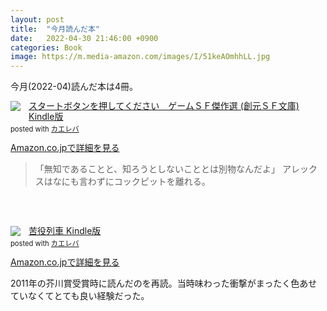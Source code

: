 ```yaml
---
layout: post
title:  "今月読んだ本"
date:   2022-04-30 21:46:00 +0900
categories: Book
image: https://m.media-amazon.com/images/I/51keAOmhhLL.jpg
---
```

今月(2022-04)読んだ本は4冊。<br>


<div class="krb-amzlt-box" style="margin-bottom:0px;"><div class="krb-amzlt-image" style="float:left;margin:0px 12px 1px 0px;"><a href="https://www.amazon.co.jp/dp/B079NBKCX3?&linkCode=li2&tag=peipeipe-22&linkId=ad434c676613046aa0223542cd75b118&language=ja_JP&ref_=as_li_ss_il" target="_blank" rel="nofollow" rel="nofollow"><img border="0" src="https://m.media-amazon.com/images/I/51keAOmhhLL._SL160_.jpg" ></a><img src="https://ir-jp.amazon-adsystem.com/e/ir?t=peipeipe-22&language=ja_JP&l=li2&o=9&a=B079NBKCX3" width="1" height="1" border="0" alt="" style="border:none !important; margin:0px !important;" /></div><div class="krb-amzlt-info" style="line-height:120%; margin-bottom: 10px"><div class="krb-amzlt-name" style="margin-bottom:10px;line-height:120%"><a href="https://www.amazon.co.jp/dp/B079NBKCX3?&linkCode=li2&tag=peipeipe-22&linkId=ad434c676613046aa0223542cd75b118&language=ja_JP&ref_=as_li_ss_il" name="amazletlink" target="_blank" rel="nofollow" rel="nofollow">スタートボタンを押してください　ゲームＳＦ傑作選 (創元ＳＦ文庫) Kindle版</a><div class="krb-amzlt-powered-date" style="font-size:80%;margin-top:5px;line-height:120%">posted with <a href="https://kaereba.com/wind/" title="amazlet" target="_blank" rel="nofollow" rel="nofollow">カエレバ</a></div></div><div class="krb-amzlt-detail"></div><div class="krb-amzlt-sub-info" style="float: left;"><div class="krb-amzlt-link" style="margin-top: 5px"><a href="https://www.amazon.co.jp/dp/B079NBKCX3?&linkCode=li2&tag=peipeipe-22&linkId=ad434c676613046aa0223542cd75b118&language=ja_JP&ref_=as_li_ss_il" name="amazletlink" target="_blank" rel="nofollow" rel="nofollow">Amazon.co.jpで詳細を見る</a></div></div></div><div class="krb-amzlt-footer" style="clear: left"></div></div>


<blockquote>
「無知であることと、知ろうとしないこととは別物なんだよ」
アレックスはなにも言わずにコックピットを離れる。
</blockquote>

<br/><br/>
<div class="krb-amzlt-box" style="margin-bottom:0px;"><div class="krb-amzlt-image" style="float:left;margin:0px 12px 1px 0px;"><a href="https://www.amazon.co.jp/dp/B0096PE358?&linkCode=li2&tag=peipeipe-22&linkId=71d3bbd495645a9fea9421af181788d2&language=ja_JP&ref_=as_li_ss_il" target="_blank" rel="nofollow" rel="nofollow"><img border="0" src="//ws-fe.amazon-adsystem.com/widgets/q?_encoding=UTF8&ASIN=B0096PE358&Format= _SL250_&ID=AsinImage&MarketPlace=JP&ServiceVersion=20070822&WS=1&tag=peipeipe-22&language=ja_JP" ></a><img src="https://ir-jp.amazon-adsystem.com/e/ir?t=peipeipe-22&language=ja_JP&l=li2&o=9&a=B0096PE358" width="1" height="1" border="0" alt="" style="border:none !important; margin:0px !important;" /></div><div class="krb-amzlt-info" style="line-height:120%; margin-bottom: 10px"><div class="krb-amzlt-name" style="margin-bottom:10px;line-height:120%"><a href="https://www.amazon.co.jp/dp/B0096PE358?&linkCode=li2&tag=peipeipe-22&linkId=71d3bbd495645a9fea9421af181788d2&language=ja_JP&ref_=as_li_ss_il" name="amazletlink" target="_blank" rel="nofollow" rel="nofollow">苦役列車 Kindle版</a><div class="krb-amzlt-powered-date" style="font-size:80%;margin-top:5px;line-height:120%">posted with <a href="https://kaereba.com/wind/" title="amazlet" target="_blank" rel="nofollow" rel="nofollow">カエレバ</a></div></div><div class="krb-amzlt-detail"></div><div class="krb-amzlt-sub-info" style="float: left;"><div class="krb-amzlt-link" style="margin-top: 5px"><a href="https://www.amazon.co.jp/dp/B0096PE358?&linkCode=li2&tag=peipeipe-22&linkId=71d3bbd495645a9fea9421af181788d2&language=ja_JP&ref_=as_li_ss_il" name="amazletlink" target="_blank" rel="nofollow" rel="nofollow">Amazon.co.jpで詳細を見る</a></div></div></div><div class="krb-amzlt-footer" style="clear: left"></div></div>


2011年の芥川賞受賞時に読んだのを再読。当時味わった衝撃がまったく色あせていなくてとても良い経験だった。